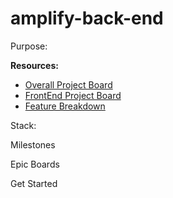 # amplify-back-end

Purpose: 

**Resources:** 
- [Overall Project Board](https://github.com/orgs/Ally-Guide/projects/1)
- [FrontEnd Project Board](https://github.com/Ally-Guide/amplify-front-end/projects/1)
- [Feature Breakdown](https://github.com/Ally-Guide/ally-guide-app/issues/106)

Stack: 


Milestones


Epic Boards


Get Started
